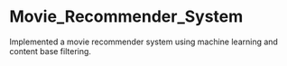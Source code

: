 # Movie_Recommender_System
Implemented a movie recommender system using machine learning and content base filtering.

